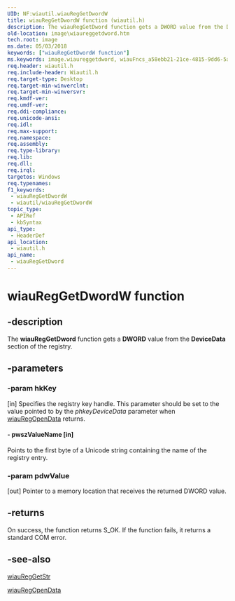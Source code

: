 ```yaml
---
UID: NF:wiautil.wiauRegGetDwordW
title: wiauRegGetDwordW function (wiautil.h)
description: The wiauRegGetDword function gets a DWORD value from the DeviceData section of the registry.
old-location: image\wiaureggetdword.htm
tech.root: image
ms.date: 05/03/2018
keywords: ["wiauRegGetDwordW function"]
ms.keywords: image.wiaureggetdword, wiauFncs_a58ebb21-21ce-4815-9dd6-5a1906412a2f.xml, wiauRegGetDword, wiauRegGetDword function [Imaging Devices], wiauRegGetDwordA, wiauRegGetDwordW, wiautil/wiauRegGetDword
req.header: wiautil.h
req.include-header: Wiautil.h
req.target-type: Desktop
req.target-min-winverclnt: 
req.target-min-winversvr: 
req.kmdf-ver: 
req.umdf-ver: 
req.ddi-compliance: 
req.unicode-ansi: 
req.idl: 
req.max-support: 
req.namespace: 
req.assembly: 
req.type-library: 
req.lib: 
req.dll: 
req.irql: 
targetos: Windows
req.typenames: 
f1_keywords:
 - wiauRegGetDwordW
 - wiautil/wiauRegGetDwordW
topic_type:
 - APIRef
 - kbSyntax
api_type:
 - HeaderDef
api_location:
 - wiautil.h
api_name:
 - wiauRegGetDword
---
```


# wiauRegGetDwordW function


## -description

The <b>wiauRegGetDword</b> function gets a <b>DWORD</b> value from the <b>DeviceData</b> section of the registry.

## -parameters

### -param hkKey 

[in]
Specifies the registry key handle. This parameter should be set to the value pointed to by the <i>phkeyDeviceData </i>parameter when <a href="/windows-hardware/drivers/ddi/wiautil/nf-wiautil-wiauregopendataw">wiauRegOpenData</a> returns.


#### - pwszValueName [in]

Points to the first byte of a Unicode string containing the name of the registry entry.

### -param pdwValue 

[out]
Pointer to a memory location that receives the returned DWORD value.

## -returns

On success, the function returns S_OK. If the function fails, it returns a standard COM error.

## -see-also

<a href="/windows-hardware/drivers/ddi/wiautil/nf-wiautil-wiaureggetstrw">wiauRegGetStr</a>



<a href="/windows-hardware/drivers/ddi/wiautil/nf-wiautil-wiauregopendataw">wiauRegOpenData</a>
